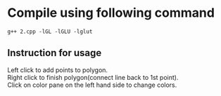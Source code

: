 # Compile using following command
```
g++ 2.cpp -lGL -lGLU -lglut
```
## Instruction for usage
Left click to add points to polygon.  
Right click to finish polygon(connect line back to 1st point).  
Click on color pane on the left hand side to change colors.
